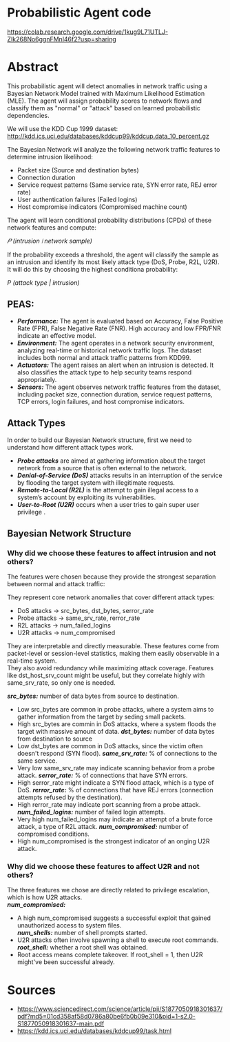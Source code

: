 # Probabilistic Agent code
https://colab.research.google.com/drive/1kug9L71UTLJ-ZIk268No6ggnFMnl46f2?usp=sharing

# Abstract
This probabilistic agent will detect anomalies in network traffic using a Bayesian Network Model trained with Maximum Likelihood Estimation (MLE). The agent will assign probability scores to network flows and classify them as "normal" or "attack" based on learned probabilistic dependencies.

We will use the KDD Cup 1999 dataset: http://kdd.ics.uci.edu/databases/kddcup99/kddcup.data_10_percent.gz

The Bayesian Network will analyze the following network traffic features to determine intrusion likelihood:

 - Packet size (Source and destination bytes)
 - Connection duration
 - Service request patterns (Same service rate, SYN error rate, REJ error rate)
 - User authentication failures (Failed logins)
 - Host compromise indicators (Compromised machine count) <br/>
 
The agent will learn conditional probability distributions (CPDs) of these network features and compute: <br/>

*𝑃 (intrusion ∣ network sample)* <br/>

If the probability exceeds a threshold, the agent will classify the sample as an intrusion and identify its most likely attack type (DoS, Probe, R2L, U2R). It will do this by choosing the highest conditiona probability: <br/>

*P (attack type | intrusion)* <br/>

## PEAS: <br/>
 - __*Performance:*__ The agent is evaluated based on Accuracy, False Positive Rate (FPR), False Negative Rate (FNR). High accuracy and low FPR/FNR indicate an effective model. <br/>
 - __*Environment:*__ The agent operates in a network security environment, analyzing real-time or historical network traffic logs. The dataset includes both normal and attack traffic patterns from KDD99. <br/>
 - __*Actuators:*__ The agent raises an alert when an intrusion is detected. It also classifies the attack type to help security teams respond appropriately. <br/>
 - __*Sensors:*__ The agent observes network traffic features from the dataset, including packet size, connection duration, service request patterns, TCP errors, login failures, and host compromise indicators.<br/>

 ## Attack Types
 In order to build our Bayesian Network structure, first we need to understand how different attack types work. <br/>
 - __*Probe attacks*__ are aimed at gathering information about the target network from a source that is often external to the network.
 - __*Denial-of-Service (DoS)*__ attacks results in an interruption of the service by flooding the target system with illegitimate requests.
 - __*Remote-to-Local (R2L)*__ is the attempt to gain illegal access to a system’s account by exploiting its vulnerabilities.
 - __*User-to-Root (U2R)*__ occurs when a user tries to gain super user privilege .

## Bayesian Network Structure<br/>
### Why did we choose these features to affect intrusion and not others?
The features were chosen because they provide the strongest separation between normal and attack traffic:

They represent core network anomalies that cover different attack types:

 - DoS attacks → src_bytes, dst_bytes, serror_rate
 - Probe attacks → same_srv_rate, rerror_rate
 - R2L attacks → num_failed_logins
 - U2R attacks → num_compromised

They are interpretable and directly measurable. These features come from packet-level or session-level statistics, making them easily observable in a real-time system.<br/>
They also avoid redundancy while maximizing attack coverage. Features like dst_host_srv_count might be useful, but they correlate highly with same_srv_rate, so only one is needed.<br/>

__*src_bytes:*__ number of data bytes from source to destination.<br/>
 - Low src_bytes are common in probe attacks, where a system aims to gather information from the target by seding small packets.
 - High src_bytes are commin in DoS attacks, where a system floods the target with massive amount of data.
__*dst_bytes:*__ number of data bytes from destination to source<br/>
 - Low dst_bytes are common in DoS attacks, since the victim often doesn't respond (SYN flood).
__*same_srv_rate:*__ % of connections to the same service. <br/>
 - Very low same_srv_rate may indicate scanning behavior from a probe attack.
__*serror_rate:*__ % of connections that have SYN errors. <br/>
 - High serror_rate might indicate a SYN flood attack, which is a type of DoS.
__*rerror_rate:*__ % of connections that have REJ errors (connection attempts refused by the destination). <br/>
 - High rerror_rate may indicate port scanning from a probe attack.
__*num_failed_logins:*__ number of failed login attempts. <br/>
 - Very high num_failed_logins may indicate an attempt of a brute force attack, a type of R2L attack.
__*num_compromised:*__ number of compromised conditions. <br/>
 - High num_compromised is the strongest indicator of an onging U2R attack. <br/>

### Why did we choose these features to affect U2R and not others?
The three features we chose are directly related to privilege escalation, which is how U2R attacks.<br/>
__*num_compromised:*__
 - A high num_compromised suggests a successful exploit that gained unauthorized access to system files.<br/>
__*num_shells:*__ number of shell prompts started.<br/>
 - U2R attacks often involve spawning a shell to execute root commands.<br/>
__*root_shell:*__ whether a root shell was obtained.<br/>
 - Root access means complete takeover. If root_shell = 1, then U2R might've been successful already.<br/>
 
 
# Sources
 - https://www.sciencedirect.com/science/article/pii/S1877050918301637/pdf?md5=01cd358af58d0786a80be6fb0b09e310&pid=1-s2.0-S1877050918301637-main.pdf
 - https://kdd.ics.uci.edu/databases/kddcup99/task.html


